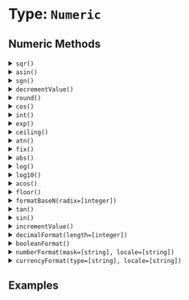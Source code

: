 [comment]: # (Note: This documentation is generated dynamically in the build process.  To modify the contents, change the javadoc on the type class, itself)

# Type: `Numeric`



## Numeric Methods

<details>
<summary><code>sqr()</code></summary>
<p>Returns the square root of a number
</p></details>
<details>
<summary><code>asin()</code></summary>
<p>Returns the arcsine (inverse sine) of a number
</p></details>
<details>
<summary><code>sgn()</code></summary>
<p>Determine the sign of a number
</p></details>
<details>
<summary><code>decrementValue()</code></summary>
<p>Decrement the integer part of a number
</p></details>
<details>
<summary><code>round()</code></summary>
<p>Rounds a number to the closest integer.
</p></details>
<details>
<summary><code>cos()</code></summary>
<p>Returns the cosine of an angle entered in radians
</p></details>
<details>
<summary><code>int()</code></summary>
<p>Returns the closest integer that is smaller than the number
</p></details>
<details>
<summary><code>exp()</code></summary>
<p>Calculates the exponent whose base is e that represents a number.
</p></details>
<details>
<summary><code>ceiling()</code></summary>
<p>Determines the closest integer that is greater than a specified floating point number.
</p></details>
<details>
<summary><code>atn()</code></summary>
<p>Returns the arc tangent (inverse tangent) of a number
</p></details>
<details>
<summary><code>fix()</code></summary>
<p>Converts a real number to an integer
</p></details>
<details>
<summary><code>abs()</code></summary>
<p>Returns the absolute value of a number
</p></details>
<details>
<summary><code>log()</code></summary>
<p>Returns the natural logarithm of a number.
</p></details>
<details>
<summary><code>log10()</code></summary>
<p>Returns the logarithm of a number to base 10.
</p></details>
<details>
<summary><code>acos()</code></summary>
<p>Returns the arccosine (inverse cosine) of a number
</p></details>
<details>
<summary><code>floor()</code></summary>
<p>Returns the absolute value of a number
</p></details>
<details>
<summary><code>formatBaseN(radix=[integer])</code></summary>
<p>Converts a number to a string representation in the specified base.

 Arguments:
<table>
<thead>
<tr>
<th>Argument</th>
<th>Type</th>
<th>Required</th>
<th>Default</th>
</tr>
</thead>
<tbody>

<tr>
<td>`radix`</td>
<td>`integer`</td>
<td>`true`</td>
<td>``</td>
</tr></tbody>
</table>

</p></details>
<details>
<summary><code>tan()</code></summary>
<p>Returns the tangent of an angle that is entered in radians.
</p></details>
<details>
<summary><code>sin()</code></summary>
<p>Returns the sine of a number
</p></details>
<details>
<summary><code>incrementValue()</code></summary>
<p>Increment the integer part of a number
</p></details>
<details>
<summary><code>decimalFormat(length=[integer])</code></summary>
<p>Converts a number to a decimal-formatted string.

 Arguments:
<table>
<thead>
<tr>
<th>Argument</th>
<th>Type</th>
<th>Required</th>
<th>Default</th>
</tr>
</thead>
<tbody>

<tr>
<td>`length`</td>
<td>`integer`</td>
<td>`false`</td>
<td>`2`</td>
</tr></tbody>
</table>

</p></details>
<details>
<summary><code>booleanFormat()</code></summary>
<p>Returns the value formatted as a boolean string
</p></details>
<details>
<summary><code>numberFormat(mask=[string], locale=[string])</code></summary>
<p>Formats a number with an optional format mask

 Arguments:
<table>
<thead>
<tr>
<th>Argument</th>
<th>Type</th>
<th>Required</th>
<th>Default</th>
</tr>
</thead>
<tbody>

<tr>
<td>`mask`</td>
<td>`string`</td>
<td>`false`</td>
<td>``</td>
</tr>

<tr>
<td>`locale`</td>
<td>`string`</td>
<td>`false`</td>
<td>``</td>
</tr></tbody>
</table>

</p></details>
<details>
<summary><code>currencyFormat(type=[string], locale=[string])</code></summary>
<p>null

 Arguments:
<table>
<thead>
<tr>
<th>Argument</th>
<th>Type</th>
<th>Required</th>
<th>Default</th>
</tr>
</thead>
<tbody>

<tr>
<td>`type`</td>
<td>`string`</td>
<td>`false`</td>
<td>``</td>
</tr>

<tr>
<td>`locale`</td>
<td>`string`</td>
<td>`false`</td>
<td>``</td>
</tr></tbody>
</table>

</p></details>


## Examples
